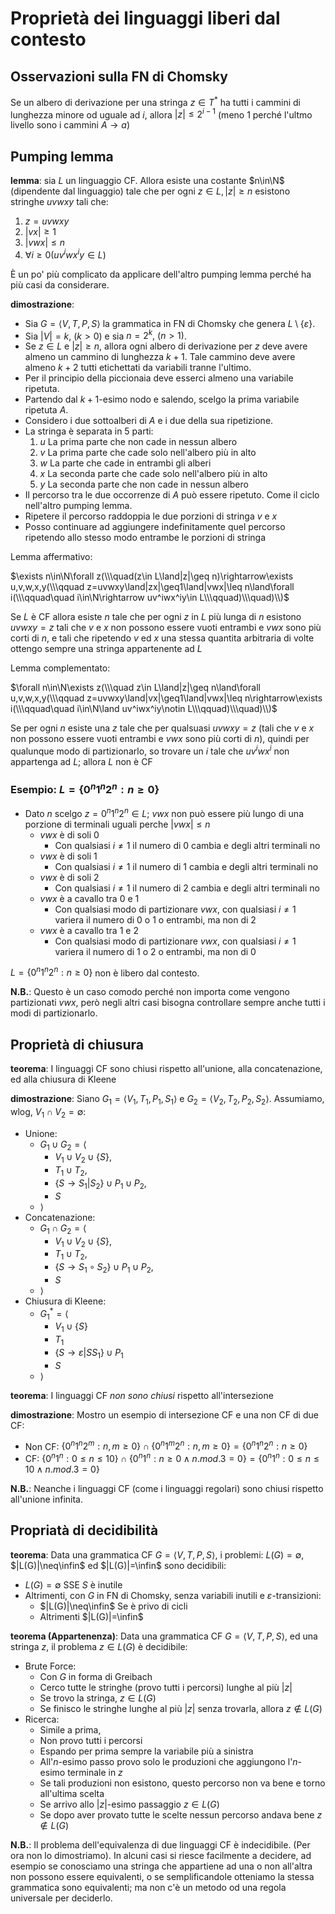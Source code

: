 # Proprietà dei linguaggi liberi dal contesto

## Osservazioni sulla FN di Chomsky

Se un albero di derivazione per una stringa $z\in T^*$ ha tutti i cammini di lunghezza minore od uguale ad $i$, allora $|z|\leq2^{i-1}$ (meno 1 perché l'ultmo livello sono i cammini $A\rightarrow a$)

## Pumping lemma

**lemma**: sia $L$ un linguaggio CF. Allora esiste una costante $n\in\N$ (dipendente dal linguaggio) tale che per ogni $z\in L,|z|\geq n$ esistono stringhe $uvwxy$ tali che:
1. $z=uvwxy$
2. $|vx|\geq1$
3. $|vwx|\leq n$
4. $\forall i\geq0(uv^iwx^iy\in L)$

È un po' più complicato da applicare dell'altro pumping lemma perché ha più casi da considerare.

**dimostrazione**:
* Sia $G=\langle V,T,P,S\rangle$ la grammatica in FN di Chomsky che genera $L\setminus\{\varepsilon\}$. 
* Sia $|V|=k,~(k>0)$ e sia $n=2^k,~(n>1)$.
* Se $z\in L$ e $|z|\geq n$, allora ogni albero di derivazione per $z$ deve avere almeno un cammino di lunghezza $k+1$. Tale cammino deve avere almeno $k+2$ tutti etichettati da variabili tranne l'ultimo. 
* Per il principio della piccionaia deve esserci almeno una variabile ripetuta. 
* Partendo dal $k+1$-esimo nodo e salendo, scelgo la prima variabile ripetuta $A$.
* Considero i due sottoalberi di $A$ e i due della sua ripetizione.
* La stringa è separata in 5 parti:
  1. $u$ La prima parte che non cade in nessun albero
  2. $v$ La prima parte che cade solo nell'albero più in alto
  3. $w$ La parte che cade in entrambi gli alberi
  4. $x$ La seconda parte che cade solo nell'albero più in alto
  5. $y$ La seconda parte che non cade in nessun albero
* Il percorso tra le due occorrenze di $A$ può essere ripetuto. Come il ciclo nell'altro pumping lemma.
* Ripetere il percorso raddoppia le due porzioni di stringa $v$ e $x$ 
* Posso continuare ad aggiungere indefinitamente quel percorso ripetendo allo stesso modo entrambe le porzioni di stringa

Lemma affermativo:

$\exists n\in\N\forall z(\\\quad(z\in L\land|z|\geq n)\rightarrow\exists u,v,w,x,y(\\\qquad z=uvwxy\land|zx|\geq1\land|vwx|\leq n\land\forall i(\\\qquad\quad i\in\N\rightarrow uv^iwx^iy\in L\\\qquad)\\\quad)\\)$

Se $L$ è CF allora esiste $n$ tale che per ogni $z$ in $L$ più lunga di $n$ esistono $uvwxy=z$ tali che $v$ e $x$ non possono essere vuoti entrambi e $vwx$ sono più corti di $n$, e tali che ripetendo $v$ ed $x$ una stessa quantita arbitraria di volte ottengo sempre una stringa appartenente ad $L$

Lemma complementato:

$\forall n\in\N\exists z(\\\quad z\in L\land|z|\geq n\land\forall u,v,w,x,y(\\\qquad z=uvwxy\land|vx|\geq1\land|vwx|\leq n\rightarrow\exists i(\\\qquad\quad i\in\N\land uv^iwx^iy\notin L\\\qquad)\\\quad)\\)$

Se per ogni $n$ esiste una $z$ tale che per qualsuasi $uvwxy=z$ (tali che $v$ e $x$ non possono essere vuoti entrambi e $vwx$ sono più corti di $n$), quindi per qualunque modo di partizionarlo, so trovare un $i$ tale che $uv^iwx^i$ non appartenga ad $L$; allora $L$ non è CF

### Esempio: $L=\{0^n1^n2^n:n\geq0\}$

* Dato $n$ scelgo $z=0^n1^n2^n\in L$; $vwx$ non può essere più lungo di una porzione di terminali uguali perche $|vwx|\leq n$
  * $vwx$ è di soli $0$
    * Con qualsiasi $i\neq1$ il numero di $0$ cambia e degli altri terminali no
  * $vwx$ è di soli $1$
    * Con qualsiasi $i\neq1$ il numero di $1$ cambia e degli altri terminali no
  * $vwx$ è di soli $2$
    * Con qualsiasi $i\neq1$ il numero di $2$ cambia e degli altri terminali no
  * $vwx$ è a cavallo tra $0$ e $1$
    * Con qualsiasi modo di partizionare $vwx$, con qualsiasi $i\neq1$ variera il numero di $0$ o $1$ o entrambi, ma non di $2$
  * $vwx$ è a cavallo tra $1$ e $2$
    * Con qualsiasi modo di partizionare $vwx$, con qualsiasi $i\neq1$ variera il numero di $1$ o $2$ o entrambi, ma non di $0$

$L=\{0^n1^n2^n:n\geq0\}$ non è libero dal contesto.

**N.B.**: Questo è un caso comodo perché non importa come vengono partizionati $vwx$, però negli altri casi bisogna controllare sempre anche tutti i modi di partizionarlo.

## Proprietà di chiusura

**teorema**: I linguaggi CF sono chiusi rispetto all'unione, alla concatenazione, ed alla chiusura di Kleene

**dimostrazione**: Siano $G_1=\langle V_1,T_1,P_1,S_1\rangle$ e $G_2=\langle V_2,T_2,P_2,S_2\rangle$. Assumiamo, wlog, $V_1\cap V_2=\emptyset$:
* Unione:
  * $G_1\cup G_2=\langle$
    * $V_1\cup V_2\cup\{S\},$
    * $T_1\cup T_2,$
    * $\{S\rightarrow S_1|S_2\}\cup P_1\cup P_2,$
    * $S$
  * $\rangle$
* Concatenazione:
  * $G_1\cap G_2=\langle$
    * $V_1\cup V_2\cup\{S\},$
    * $T_1\cup T_2,$
    * $\{S\rightarrow S_1\circ S_2\}\cup P_1\cup P_2,$
    * $S$
  * $\rangle$
* Chiusura di Kleene:
  * $G^*_1=\langle$
    * $V_1\cup\{S\}$
    * $T_1$
    * $\{S\rightarrow\varepsilon|SS_1\}\cup P_1$
    * $S$
  * $\rangle$

**teorema**: I linguaggi CF *non sono chiusi* rispetto all'intersezione

**dimostrazione**: Mostro un esempio di intersezione CF e una non CF di due CF:
* Non CF: $\{0^n1^n2^m:n,m\geq0\}\cap\{0^n1^m2^n:n,m\geq0\}=\{0^n1^n2^n:n\geq0\}$
* CF: $\{0^n1^n:0\leq n\leq10\}\cap\{0^n1^n:n\geq0\land n.mod.3=0\}=\{0^n1^n:0\leq n\leq10\land n.mod.3=0\}$

**N.B.**: Neanche i linguaggi CF (come i linguaggi regolari) sono chiusi rispetto all'unione infinita.

## Propriatà di decidibilità

**teorema**: Data una grammatica CF $G=\langle V,T,P,S\rangle$, i problemi: $L(G)=\emptyset$, $|L(G)|\neq\infin$ ed $|L(G)|=\infin$ sono decidibili:
* $L(G)=\emptyset$ SSE $S$ è inutile
* Altrimenti, con $G$ in FN di Chomsky, senza variabili inutili e $\varepsilon$-transizioni:
  * $|L(G)|\neq\infin$ Se è privo di cicli
  * Altrimenti $|L(G)|=\infin$

**teorema (Appartenenza)**: Data una grammatica CF $G=\langle V,T,P,S\rangle$, ed una stringa $z$, il problema $z\in L(G)$ è decidibile:
* Brute Force:
  * Con $G$ in forma di Greibach
  * Cerco tutte le stringhe (provo tutti i percorsi) lunghe al più $|z|$
  * Se trovo la stringa, $z\in L(G)$
  * Se finisco le stringhe lunghe al più $|z|$ senza trovarla, allora $z\notin L(G)$
* Ricerca:
  * Simile a prima,
  * Non provo tutti i percorsi
  * Espando per prima sempre la variabile più a sinistra
  * All'$n$-esimo passo provo solo le produzioni che aggiungono l'$n$-esimo terminale in $z$
  * Se tali produzioni non esistono, questo percorso non va bene e torno all'ultima scelta
  * Se arrivo allo $|z|$-esimo passaggio $z\in L(G)$
  * Se dopo aver provato tutte le scelte nessun percorso andava bene $z\notin L(G)$

**N.B.**: Il problema dell'equivalenza di due linguaggi CF è indecidibile. (Per ora non lo dimostriamo). In alcuni casi si riesce facilmente a decidere, ad esempio se conosciamo una stringa che appartiene ad una o non all'altra non possono essere equivalenti, o se semplificandole otteniamo la stessa grammatica sono equivalenti; ma non c'è un metodo od una regola universale per deciderlo. 